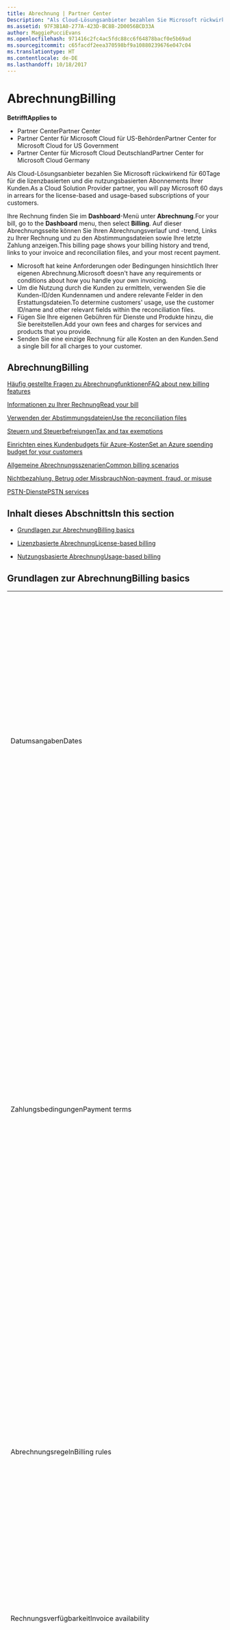 ```yaml
---
title: Abrechnung | Partner Center
Description: "Als Cloud-Lösungsanbieter bezahlen Sie Microsoft rückwirkend für 60Tage für die lizenzbasierten und die nutzungsbasierten Abonnements Ihrer Kunden."
ms.assetid: 97F3B1A0-277A-423D-BC8B-2D0056BCD33A
author: MaggiePucciEvans
ms.openlocfilehash: 971416c2fc4ac5fdc88cc6f64878bacf0e5b69ad
ms.sourcegitcommit: c65facdf2eea370598bf9a10880239676e047c04
ms.translationtype: HT
ms.contentlocale: de-DE
ms.lasthandoff: 10/18/2017
---
```

# <a name="billing"></a><span data-ttu-id="8f204-103">Abrechnung</span><span class="sxs-lookup"><span data-stu-id="8f204-103">Billing</span></span>

**<span data-ttu-id="8f204-104">Betrifft</span><span class="sxs-lookup"><span data-stu-id="8f204-104">Applies to</span></span>**

-  <span data-ttu-id="8f204-105">Partner Center</span><span class="sxs-lookup"><span data-stu-id="8f204-105">Partner Center</span></span>
-  <span data-ttu-id="8f204-106">Partner Center für Microsoft Cloud für US-Behörden</span><span class="sxs-lookup"><span data-stu-id="8f204-106">Partner Center for Microsoft Cloud for US Government</span></span>
-  <span data-ttu-id="8f204-107">Partner Center für Microsoft Cloud Deutschland</span><span class="sxs-lookup"><span data-stu-id="8f204-107">Partner Center for Microsoft Cloud Germany</span></span>

<span data-ttu-id="8f204-108">Als Cloud-Lösungsanbieter bezahlen Sie Microsoft rückwirkend für 60Tage für die lizenzbasierten und die nutzungsbasierten Abonnements Ihrer Kunden.</span><span class="sxs-lookup"><span data-stu-id="8f204-108">As a Cloud Solution Provider partner, you will pay Microsoft 60 days in arrears for the license-based and usage-based subscriptions of your customers.</span></span>

<span data-ttu-id="8f204-109">Ihre Rechnung finden Sie im **Dashboard**-Menü unter **Abrechnung**.</span><span class="sxs-lookup"><span data-stu-id="8f204-109">For your bill, go to the **Dashboard** menu, then select **Billing**.</span></span> <span data-ttu-id="8f204-110">Auf dieser Abrechnungsseite können Sie Ihren Abrechnungsverlauf und -trend, Links zu Ihrer Rechnung und zu den Abstimmungsdateien sowie Ihre letzte Zahlung anzeigen.</span><span class="sxs-lookup"><span data-stu-id="8f204-110">This billing page shows your billing history and trend, links to your invoice and reconciliation files, and your most recent payment.</span></span>

-   <span data-ttu-id="8f204-111">Microsoft hat keine Anforderungen oder Bedingungen hinsichtlich Ihrer eigenen Abrechnung.</span><span class="sxs-lookup"><span data-stu-id="8f204-111">Microsoft doesn't have any requirements or conditions about how you handle your own invoicing.</span></span>
-   <span data-ttu-id="8f204-112">Um die Nutzung durch die Kunden zu ermitteln, verwenden Sie die Kunden-ID/den Kundennamen und andere relevante Felder in den Erstattungsdateien.</span><span class="sxs-lookup"><span data-stu-id="8f204-112">To determine customers' usage, use the customer ID/name and other relevant fields within the reconciliation files.</span></span>
-   <span data-ttu-id="8f204-113">Fügen Sie Ihre eigenen Gebühren für Dienste und Produkte hinzu, die Sie bereitstellen.</span><span class="sxs-lookup"><span data-stu-id="8f204-113">Add your own fees and charges for services and products that you provide.</span></span>
-   <span data-ttu-id="8f204-114">Senden Sie eine einzige Rechnung für alle Kosten an den Kunden.</span><span class="sxs-lookup"><span data-stu-id="8f204-114">Send a single bill for all charges to your customer.</span></span>

## <a name="billing"></a><span data-ttu-id="8f204-115">Abrechnung</span><span class="sxs-lookup"><span data-stu-id="8f204-115">Billing</span></span>

[<span data-ttu-id="8f204-116">Häufig gestellte Fragen zu Abrechnungfunktionen</span><span class="sxs-lookup"><span data-stu-id="8f204-116">FAQ about new billing features</span></span>](faq-about-new-billing-features.md)

[<span data-ttu-id="8f204-117">Informationen zu Ihrer Rechnung</span><span class="sxs-lookup"><span data-stu-id="8f204-117">Read your bill</span></span>](read-your-bill.md)

[<span data-ttu-id="8f204-118">Verwenden der Abstimmungsdateien</span><span class="sxs-lookup"><span data-stu-id="8f204-118">Use the reconciliation files</span></span>](use-the-reconciliation-files.md)

[<span data-ttu-id="8f204-119">Steuern und Steuerbefreiungen</span><span class="sxs-lookup"><span data-stu-id="8f204-119">Tax and tax exemptions</span></span>](tax-and-tax-exemptions.md)

[<span data-ttu-id="8f204-120">Einrichten eines Kundenbudgets für Azure-Kosten</span><span class="sxs-lookup"><span data-stu-id="8f204-120">Set an Azure spending budget for your customers</span></span>](set-an-azure-spending-budget-for-your-customers.md)

[<span data-ttu-id="8f204-121">Allgemeine Abrechnungsszenarien</span><span class="sxs-lookup"><span data-stu-id="8f204-121">Common billing scenarios</span></span>](common-billing-scenarios.md)

[<span data-ttu-id="8f204-122">Nichtbezahlung, Betrug oder Missbrauch</span><span class="sxs-lookup"><span data-stu-id="8f204-122">Non-payment, fraud, or misuse</span></span>](non-payment--fraud--or-misuse.md)

[<span data-ttu-id="8f204-123">PSTN-Dienste</span><span class="sxs-lookup"><span data-stu-id="8f204-123">PSTN services</span></span>](o365-e5-in-csp-advisory.md)

## <a name="in-this-section"></a><span data-ttu-id="8f204-124">Inhalt dieses Abschnitts</span><span class="sxs-lookup"><span data-stu-id="8f204-124">In this section</span></span>


-   [<span data-ttu-id="8f204-125">Grundlagen zur Abrechnung</span><span class="sxs-lookup"><span data-stu-id="8f204-125">Billing basics</span></span>](#billingbasics)

-   [<span data-ttu-id="8f204-126">Lizenzbasierte Abrechnung</span><span class="sxs-lookup"><span data-stu-id="8f204-126">License-based billing</span></span>](#licensebasedbilling)

-   [<span data-ttu-id="8f204-127">Nutzungsbasierte Abrechnung</span><span class="sxs-lookup"><span data-stu-id="8f204-127">Usage-based billing</span></span>](#usagebasedbilling)

## <span data-ttu-id="8f204-128"><a href="" id="billingbasics"></a>Grundlagen zur Abrechnung</span><span class="sxs-lookup"><span data-stu-id="8f204-128"><a href="" id="billingbasics"></a>Billing basics</span></span>


<table>
<colgroup>
<col width="50%" />
<col width="50%" />
</colgroup>
<tbody>
<tr class="odd">
<td><span data-ttu-id="8f204-129">Datumsangaben</span><span class="sxs-lookup"><span data-stu-id="8f204-129">Dates</span></span></td>
<td><ul>
<li><span data-ttu-id="8f204-130">Ihr monatliches Abrechnungsdatum ist der Monatstag, den Sie während der Registrierung ausgewählt haben.</span><span class="sxs-lookup"><span data-stu-id="8f204-130">Your monthly billing date is the day of the month you selected during enrollment.</span></span> <span data-ttu-id="8f204-131">Microsoft sendet eine Bestätigungs-E-Mail, die Ihr Abrechnungsdatum enthält.</span><span class="sxs-lookup"><span data-stu-id="8f204-131">Microsoft will send a confirmation email that includes your billing date.</span></span></li>
<li><span data-ttu-id="8f204-132">Preislisten sind 1 Monat im Voraus verfügbar, da sie monatlich aktualisiert werden.</span><span class="sxs-lookup"><span data-stu-id="8f204-132">You can find price lists 1 month in advance, as they're updated monthly.</span></span> <span data-ttu-id="8f204-133">Lizenzbasierte Preise sind für die Dauer des Abonnements, in der Regel 12 Monate nach dem Kaufdatum, garantiert.</span><span class="sxs-lookup"><span data-stu-id="8f204-133">License-based prices are guaranteed for the term of the subscription, usually 12 months from the purchase date.</span></span> <span data-ttu-id="8f204-134">Nutzungsbasierte Preise können sich monatlich ändern.</span><span class="sxs-lookup"><span data-stu-id="8f204-134">Usage-based prices can change on a monthly basis.</span></span> <span data-ttu-id="8f204-135">Wir informieren Sie 30 Tage im Voraus über die Veröffentlichung unserer Partner-Preisliste über Preisänderungen.</span><span class="sxs-lookup"><span data-stu-id="8f204-135">We will provide 30 days’ notice for any price change through the publication of our Partner Price List.</span></span></li>
</ul></td>
</tr>
<tr class="even">
<td><span data-ttu-id="8f204-136">Zahlungsbedingungen</span><span class="sxs-lookup"><span data-stu-id="8f204-136">Payment terms</span></span></td>
<td><ul>
<li><span data-ttu-id="8f204-137">Zahlungsbedingungen – 60 Tage netto.</span><span class="sxs-lookup"><span data-stu-id="8f204-137">Payment terms - net 60 days.</span></span></li>
<li><span data-ttu-id="8f204-138">Zahlungen müssen zum Fälligkeitsdatum der Rechnung (60Tage nach dem Abrechnungsdatum) erfolgen, ansonsten ist das Konto im Rückstand.</span><span class="sxs-lookup"><span data-stu-id="8f204-138">Payments must be made by the invoice due date (60 days after the billing date), or the account will be delinquent.</span></span></li>
<li><span data-ttu-id="8f204-139">Rückständige Konten können zeitweilig aufgehoben und/oder vom Programm für Cloud-Lösungsanbieter ausgeschlossen werden.</span><span class="sxs-lookup"><span data-stu-id="8f204-139">Delinquent accounts are subject to suspension and/or termination from the Cloud Solution Provider program.</span></span> <span data-ttu-id="8f204-140">Mit aufgehobenen Konten können keine neue Kunden oder Bestellungen erstellt, keine Handelspartnerbeziehung angefordert, Abonnementmengen erhöht oder verringert, Add-on-Abonnements bestellt, Abonnements konvertiert oder übertragen werden. Sie sind auf die Verwaltung vorhandener Kunden, Abonnements und Ressourcen beschränkt, bis das Konto wieder aktuell ist.</span><span class="sxs-lookup"><span data-stu-id="8f204-140">Suspended accounts can't create a new customer or order, request a reseller relationship, increase or decrease quantities of subscriptions, order add-on subscriptions, convert or transition a subscription and will be limited to managing existing customers, subscriptions and resources until the account is brought current.</span></span> <span data-ttu-id="8f204-141">Partner erhalten den vollen Funktionsumfang der aufgehobenen Konten zurück, wenn sie ihre ausstehenden Rechnungen beglichen haben.</span><span class="sxs-lookup"><span data-stu-id="8f204-141">Partners can regain full functionality of their suspended accounts when they pay their outstanding bills.</span></span></li>
</ul></td>
</tr>
<tr class="odd">
<td><span data-ttu-id="8f204-142">Abrechnungsregeln</span><span class="sxs-lookup"><span data-stu-id="8f204-142">Billing rules</span></span></td>
<td><ul>
<li><span data-ttu-id="8f204-143">Sie erhalten jeden Monat eine Rechnung für das CSP-Programm.</span><span class="sxs-lookup"><span data-stu-id="8f204-143">You will receive one invoice each month for the CSP program.</span></span></li>
<li><span data-ttu-id="8f204-144">Lizenzbasierte Abonnements werden basierend auf erworbenen Lizenzen und nicht anhand verwendeter Lizenzen abgerechnet.</span><span class="sxs-lookup"><span data-stu-id="8f204-144">License-based subscriptions are billed based on licenses purchased, not licenses used.</span></span></li>
<li><span data-ttu-id="8f204-145">Azure (nutzungsbasierte Abonnements) werden gemäß den gemessenen Sätzen, basierend auf der Nutzung belastet.</span><span class="sxs-lookup"><span data-stu-id="8f204-145">Azure (usage-based subscriptions) are billed according to metered rates, based on consumption.</span></span></li>
<li><span data-ttu-id="8f204-146">Der Preis wird während der Laufzeit des Abonnements garantiert.</span><span class="sxs-lookup"><span data-stu-id="8f204-146">Price is guaranteed through the term of the subscription.</span></span> <span data-ttu-id="8f204-147">Preise können sich bei der Abonnementverlängerung ändern.</span><span class="sxs-lookup"><span data-stu-id="8f204-147">Prices may change at subscription renewal.</span></span></li>
</ul></td>
</tr>
<tr class="even">
<td><span data-ttu-id="8f204-148">Rechnungsverfügbarkeit</span><span class="sxs-lookup"><span data-stu-id="8f204-148">Invoice availability</span></span></td>
<td><ul>
<li><span data-ttu-id="8f204-149">Sie können Ihre Rechnungen und Erstattungsdateien auf der Abrechnungsseite im Partner Center anzeigen und herunterladen.</span><span class="sxs-lookup"><span data-stu-id="8f204-149">You can view and download your invoices and reconciliation files from the Billing page in the Partner Center.</span></span></li>
</ul></td>
</tr>
<tr class="odd">
<td><span data-ttu-id="8f204-150">Anpassungen/Guthaben/Kündigungen</span><span class="sxs-lookup"><span data-stu-id="8f204-150">Adjustments/Credits/Cancellations</span></span></td>
<td><ul>
<li><span data-ttu-id="8f204-151">Guthaben für Testkonten und Integrationstests sind nicht zulässig.</span><span class="sxs-lookup"><span data-stu-id="8f204-151">Credits for test accounts and integration testing are not authorized.</span></span> <span data-ttu-id="8f204-152">Um Abonnementgebühren oder Gebühren bei vorzeitiger Beendigung zu vermeinen, wenn Sie Tests durchführen, können Sie das Abonnement während des kostenlosen Zeitraums kündigen.</span><span class="sxs-lookup"><span data-stu-id="8f204-152">To avoid subscription charges or early termination fee charges when you are performing testing, you can cancel the subscription during the “free period”.</span></span> <span data-ttu-id="8f204-153">Alle Nutzungsgebühren für Azure-Dienste liegen in Ihrer Verantwortung.</span><span class="sxs-lookup"><span data-stu-id="8f204-153">All consumption usage charges for Azure services are your responsibility.</span></span></li>
<li><span data-ttu-id="8f204-154">Anpassungen und rückständige Guthaben werden in der nächsten Rechnung angezeigt, nachdem das Guthaben oder die Anpassung angerechnet wurde.</span><span class="sxs-lookup"><span data-stu-id="8f204-154">You'll see adjustments and credits in arrears on your next billing invoice after the credit or adjustment is applied.</span></span></li>
</ul></td>
</tr>
<tr class="even">
<td><span data-ttu-id="8f204-155">Steuern</span><span class="sxs-lookup"><span data-stu-id="8f204-155">Tax</span></span></td>
<td><ul>
<li><span data-ttu-id="8f204-156">Steuern fallen basierend auf Ihren Details (und nicht der Ihrer Kunden) an, da die Abrechnungsbeziehung zwischen Microsoft und Ihnen besteht.</span><span class="sxs-lookup"><span data-stu-id="8f204-156">You will be taxed based on your details, (not your customers') as the billing relationship is between Microsoft and you.</span></span></li>
<li><span data-ttu-id="8f204-157">Sie können Ihre Steuernummer während des Aufnahmeprozesses oder über eine Serviceanfrage senden.</span><span class="sxs-lookup"><span data-stu-id="8f204-157">You can submit your tax ID during onboarding or via a service request.</span></span> <span data-ttu-id="8f204-158">Die Änderungen werden im nächsten Abrechnungszyklus angezeigt.</span><span class="sxs-lookup"><span data-stu-id="8f204-158">You'll see the changes reflected on your next billing cycle.</span></span></li>
<li><span data-ttu-id="8f204-159">Für eine <strong>Freistellung von der Quellensteuer und Verkaufssteuer</strong> müssen Sie Steuerunterlagen über eine Serviceanfrage übermitteln.</span><span class="sxs-lookup"><span data-stu-id="8f204-159">For <strong>withholding and sales tax exemption</strong>, you must submit tax documentation via a service request.</span></span> <span data-ttu-id="8f204-160">Die Änderungen und entsprechenden Erstattungen werden in Ihrem nächsten Abrechnungszyklus angezeigt.</span><span class="sxs-lookup"><span data-stu-id="8f204-160">You'll see the changes and appropriate refunds on your next billing cycle.</span></span></li>
<li><span data-ttu-id="8f204-161">Für eine <strong>Freistellung von der Umsatzsteuer</strong> müssen Sie Ihre Umsatzsteueridentifikationsnummer (von Microsoft überprüft) über eine Serviceanfrage übermitteln.</span><span class="sxs-lookup"><span data-stu-id="8f204-161">For <strong>value added tax (VAT) exemption</strong>, you must submit your VAT ID (validated by Microsoft) via a service request.</span></span> <span data-ttu-id="8f204-162">Die Änderungen und entsprechenden Erstattungen werden in Ihrem nächsten Abrechnungszyklus angezeigt.</span><span class="sxs-lookup"><span data-stu-id="8f204-162">You'll see the changes and appropriate refunds on your next billing cycle.</span></span></li>
<li><span data-ttu-id="8f204-163">Weitere Steuerinformationen erhalten Sie von Ihrem örtlichen Finanzamt oder Steuerberater.</span><span class="sxs-lookup"><span data-stu-id="8f204-163">Find further tax details from your local tax office or tax advisor.</span></span></li>
</ul></td>
</tr>
</tbody>
</table>

 

## <span data-ttu-id="8f204-164"><a href="" id="licensebasedbilling"></a>Lizenzbasierte Abrechnung</span><span class="sxs-lookup"><span data-stu-id="8f204-164"><a href="" id="licensebasedbilling"></a>License-based billing</span></span>


<table>
<colgroup>
<col width="50%" />
<col width="50%" />
</colgroup>
<tbody>
<tr class="odd">
<td><span data-ttu-id="8f204-165">Bis zu ein kostenloser Monat</span><span class="sxs-lookup"><span data-stu-id="8f204-165">Up to one free month incentive</span></span></td>
<td><ul>
<li><span data-ttu-id="8f204-166">Während der Anfangsphase vom Startdatum des Abonnements bis zum Datum der nächsten konsolidierten Rechnung (bis zu ein ganzer Monat) werden Ihnen, unabhängig von der Anzahl der Plätze, keine Gebühren in Rechnung gestellt.</span><span class="sxs-lookup"><span data-stu-id="8f204-166">You are not billed for any charges during the initial period from the subscription start date to the date of your next consolidate bill (up to one full month), regardless of the seat count.</span></span></li>
<li><span data-ttu-id="8f204-167">Dies führt zu einem einfacheren Rechnungsabgleich.</span><span class="sxs-lookup"><span data-stu-id="8f204-167">This results in simpler billing reconciliation.</span></span></li>
<li><span data-ttu-id="8f204-168">Alle Abonnements werden automatisch um weitere 12 Monate (mit 12 im Voraus zu bezahlenden monatlichen Gebühren) verlängert, wenn das Abonnement nicht gemäß der entsprechenden Vereinbarungen gekündigt wird.</span><span class="sxs-lookup"><span data-stu-id="8f204-168">All subscriptions auto-renew for a new 12 month period with 12 monthly advanced charges if the subscription is not cancelled in line with the appropriate agreements.</span></span></li>
<li><span data-ttu-id="8f204-169">Der kostenlose Zeitraum gilt nicht für nutzungsbasierte Dienste.</span><span class="sxs-lookup"><span data-stu-id="8f204-169">The free period does not apply to usage-based services.</span></span></li>
</ul></td>
</tr>
<tr class="even">
<td><span data-ttu-id="8f204-170">Abrechnungsregeln</span><span class="sxs-lookup"><span data-stu-id="8f204-170">Billing rules</span></span></td>
<td><ul>
<li><span data-ttu-id="8f204-171">Abonnements gelten für ein Jahr und werden automatisch verlängert.</span><span class="sxs-lookup"><span data-stu-id="8f204-171">Subscriptions are annual and auto-renewed.</span></span></li>
<li><span data-ttu-id="8f204-172">Die Abrechnung erfolgt in 12 monatlichen Zahlungen pro Jahresabonnement.</span><span class="sxs-lookup"><span data-stu-id="8f204-172">Billing is in 12 monthly payments per annual subscription.</span></span></li>
<li><span data-ttu-id="8f204-173">Lizenzbasierte Dienste werden (basierend auf der Anzahl an Lizenzen am Ende des vorherigen Abrechnungszeitraums) im Voraus für den nächsten Abrechnungszeitraum abgerechnet.</span><span class="sxs-lookup"><span data-stu-id="8f204-173">You are billed in advance for the next billing period for license-based services, based on number of licenses at the end of the prior billing period.</span></span></li>
<li><span data-ttu-id="8f204-174">Änderungen an der Anzahl der Lizenzen (anteilsmäßige Berechnung basierend auf Lizenzen/Tagen) werden nachträglich in Rechnung gestellt/gutgeschrieben.</span><span class="sxs-lookup"><span data-stu-id="8f204-174">You are billed/credited in arrears for any changes in the number of licenses(pro-rata calculation based on license-days).</span></span> <span data-ttu-id="8f204-175">Die anteilsmäßige Berechnung verwendet die folgende Formel: [ROUND((ROUND(Einheitenpreis * Menge/Anzahl von Tagen im anteilsmäßigen Monat, 2) * Anzahl von anteilsmäßigen Tagen)/Menge, 2) * Menge]</span><span class="sxs-lookup"><span data-stu-id="8f204-175">Pro-rata calculation uses the following formula: [ROUND((ROUND(Unit Price * Quantity / Number of days in pro-rated Month, 2) * Number of pro-rated days) / Quantity, 2) * Quantity]</span></span></li>
<li><span data-ttu-id="8f204-176">Zahlungen basieren auf verkauften Plätzen (und nicht auf bereitgestellten Plätzen).</span><span class="sxs-lookup"><span data-stu-id="8f204-176">Payments are billed for seats sold (not seats provisioned).</span></span></li>
</ul></td>
</tr>
<tr class="odd">
<td><span data-ttu-id="8f204-177">Anpassungen/Guthaben/Kündigungen</span><span class="sxs-lookup"><span data-stu-id="8f204-177">Adjustments/Credits/Cancellations</span></span></td>
<td><ul>
<li><span data-ttu-id="8f204-178">Gebühren für eine vorzeitige Beendigung werden derzeit nicht für die Kündigung lizenzbasierter Dienste in Rechnung gestellt.</span><span class="sxs-lookup"><span data-stu-id="8f204-178">Early termination fees are currently not charged for the cancellation of license-based services.</span></span></li>
<li><span data-ttu-id="8f204-179">Gutschriften für Kündigungen für lizenzbasierte Dienste werden bei Kündigungen in der Zyklusmitte für nicht genutzte Tage anteilsmäßig berechnet (und Lizenzreduzierungen nach der Formel oben).</span><span class="sxs-lookup"><span data-stu-id="8f204-179">Cancellation credits for licensed based services are pro-rated for unused days for mid-cycle cancellations (as well as license decreases per the formula above).</span></span></li>
</ul></td>
</tr>
</tbody>
</table>

 

## <span data-ttu-id="8f204-180"><a href="" id="usagebasedbilling"></a>Nutzungsbasierte Abrechnung</span><span class="sxs-lookup"><span data-stu-id="8f204-180"><a href="" id="usagebasedbilling"></a>Usage-based billing</span></span>


<span data-ttu-id="8f204-181">Azure verwendet das Modell der nutzungsbasierten Bezahlung, bei der Ihnen nur genutzte Azure-Dienste in Rechnung gestellt werden.</span><span class="sxs-lookup"><span data-stu-id="8f204-181">Azure operates in the "pay as you go" model, in which you are only billed for Azure services used.</span></span>

<table>
<colgroup>
<col width="50%" />
<col width="50%" />
</colgroup>
<tbody>
<tr class="odd">
<td><span data-ttu-id="8f204-182">Abrechnungsregeln</span><span class="sxs-lookup"><span data-stu-id="8f204-182">Billing rules</span></span></td>
<td><ul>
<li><span data-ttu-id="8f204-183">Die Abrechnung beginnt am Anfangsdatum des Abonnements.</span><span class="sxs-lookup"><span data-stu-id="8f204-183">Billing starts on the subscription start date.</span></span> <span data-ttu-id="8f204-184">Für die nutzungsbasierte Abrechnung gibt es keinen kostenlosen Zeitraum.</span><span class="sxs-lookup"><span data-stu-id="8f204-184">There is no “free period” for usage-based billing.</span></span></li>
<li><span data-ttu-id="8f204-185">Abonnements laufen von Monat zu Monat und werden automatisch zu den getakteten Dienstleistungspreisen verlängert.</span><span class="sxs-lookup"><span data-stu-id="8f204-185">Subscriptions are month-to-month and auto-renew at the new metered service rates.</span></span> <span data-ttu-id="8f204-186">Die Abrechnung erfolgt monatlich im Nachhinein, basierend auf der Nutzung.</span><span class="sxs-lookup"><span data-stu-id="8f204-186">Billing is monthly in arrears, based on usage.</span></span></li>
<li><span data-ttu-id="8f204-187">Getaktete Dienstleistungspreise können sich innerhalb des Abrechnungszyklus ändern.</span><span class="sxs-lookup"><span data-stu-id="8f204-187">Metered service rates can change within the invoice cycle.</span></span>
<ul>
<li><span data-ttu-id="8f204-188">Preiserhöhungen werden 30 Tage zuvor bekanntgegeben.</span><span class="sxs-lookup"><span data-stu-id="8f204-188">Price increases: 30 days notice is provided.</span></span></li>
<li><span data-ttu-id="8f204-189">Preissenkungen werden am Tag der Änderung angezeigt.</span><span class="sxs-lookup"><span data-stu-id="8f204-189">Price decreases: reflected day of change.</span></span></li>
<li><span data-ttu-id="8f204-190">Vorhandene Abonnements verwenden den zum Anfang des Abrechnungszyklus gültigen Preis.</span><span class="sxs-lookup"><span data-stu-id="8f204-190">Existing subscriptions use the rate in effect at the beginning of the bill cycle.</span></span></li>
<li><span data-ttu-id="8f204-191">Neue Abonnements (im Abrechnungszyklus erstellt) verwenden den zum Erstellungsdatum gültigen Preis.</span><span class="sxs-lookup"><span data-stu-id="8f204-191">New subscriptions (created within bill cycle) use the rate in effect at the create date.</span></span></li>
</ul></li>
</ul></td>
</tr>
<tr class="even">
<td><span data-ttu-id="8f204-192">Anpassungen/Guthaben/Kündigungen</span><span class="sxs-lookup"><span data-stu-id="8f204-192">Adjustments/Credits/Cancellations</span></span></td>
<td><ul>
<li><span data-ttu-id="8f204-193">Zahlungen mit Anpassungen werden in der nächsten monatlichen Rechnung angezeigt.</span><span class="sxs-lookup"><span data-stu-id="8f204-193">You'll see payments with adjustments on your next monthly billing invoice.</span></span></li>
<li><span data-ttu-id="8f204-194">Gebühren für eine vorzeitige Beendigung werden derzeit nicht für die Kündigung nutzungsbasierter Dienste in Rechnung gestellt.</span><span class="sxs-lookup"><span data-stu-id="8f204-194">Early termination fees are currently not charged for the cancellation of usage-based services.</span></span></li>
<li><span data-ttu-id="8f204-195">Alle Guthaben, einschließlich SLA-Guthaben, werden in der nächsten monatlichen Rechnung angezeigt.</span><span class="sxs-lookup"><span data-stu-id="8f204-195">You'll see credits of any type, including SLA credits, on your next monthly billing invoice.</span></span></li>
</ul></td>
</tr>
</tbody>
</table>

